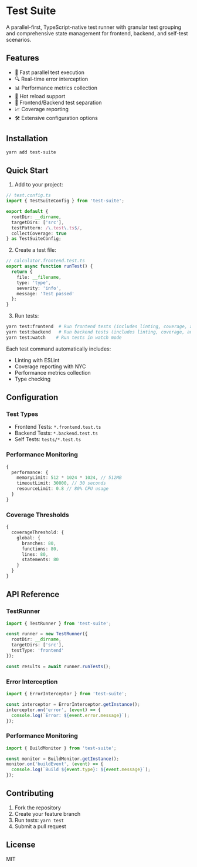 # Test Suite

A parallel-first, TypeScript-native test runner with granular test grouping and comprehensive state management for frontend, backend, and self-test scenarios.

## Features

- 🚀 Fast parallel test execution
- 🔍 Real-time error interception
- 📊 Performance metrics collection
- 🔄 Hot reload support
- 🎯 Frontend/Backend test separation
- 📈 Coverage reporting
- 🛠 Extensive configuration options

## Installation

```bash
yarn add test-suite
```

## Quick Start

1. Add to your project:

```typescript
// test.config.ts
import { TestSuiteConfig } from 'test-suite';

export default {
  rootDir: __dirname,
  targetDirs: ['src'],
  testPattern: /\.test\.ts$/,
  collectCoverage: true
} as TestSuiteConfig;
```

2. Create a test file:

```typescript
// calculator.frontend.test.ts
export async function runTest() {
  return {
    file: __filename,
    type: 'type',
    severity: 'info',
    message: 'Test passed'
  };
}
```

3. Run tests:

```bash
yarn test:frontend  # Run frontend tests (includes linting, coverage, and performance metrics)
yarn test:backend   # Run backend tests (includes linting, coverage, and performance metrics)
yarn test:watch    # Run tests in watch mode
```

Each test command automatically includes:
- Linting with ESLint
- Coverage reporting with NYC
- Performance metrics collection
- Type checking

## Configuration

### Test Types

- Frontend Tests: `*.frontend.test.ts`
- Backend Tests: `*.backend.test.ts`
- Self Tests: `tests/*.test.ts`

### Performance Monitoring

```typescript
{
  performance: {
    memoryLimit: 512 * 1024 * 1024, // 512MB
    timeoutLimit: 30000, // 30 seconds
    resourceLimit: 0.8 // 80% CPU usage
  }
}
```

### Coverage Thresholds

```typescript
{
  coverageThreshold: {
    global: {
      branches: 80,
      functions: 80,
      lines: 80,
      statements: 80
    }
  }
}
```

## API Reference

### TestRunner

```typescript
import { TestRunner } from 'test-suite';

const runner = new TestRunner({
  rootDir: __dirname,
  targetDirs: ['src'],
  testType: 'frontend'
});

const results = await runner.runTests();
```

### Error Interception

```typescript
import { ErrorInterceptor } from 'test-suite';

const interceptor = ErrorInterceptor.getInstance();
interceptor.on('error', (event) => {
  console.log(`Error: ${event.error.message}`);
});
```

### Performance Monitoring

```typescript
import { BuildMonitor } from 'test-suite';

const monitor = BuildMonitor.getInstance();
monitor.on('buildEvent', (event) => {
  console.log(`Build ${event.type}: ${event.message}`);
});
```

## Contributing

1. Fork the repository
2. Create your feature branch
3. Run tests: `yarn test`
4. Submit a pull request

## License

MIT 

